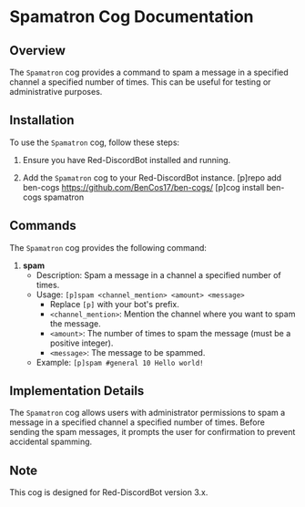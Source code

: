 # Spamatron Cog Documentation

## Overview

The `Spamatron` cog provides a command to spam a message in a specified channel a specified number of times. This can be useful for testing or administrative purposes.

## Installation

To use the `Spamatron` cog, follow these steps:

1. Ensure you have Red-DiscordBot installed and running.

2. Add the `Spamatron` cog to your Red-DiscordBot instance.
   [p]repo add ben-cogs https://github.com/BenCos17/ben-cogs/
    [p]cog install ben-cogs spamatron

## Commands

The `Spamatron` cog provides the following command:

1. **spam**
   - Description: Spam a message in a channel a specified number of times.
   - Usage: `[p]spam <channel_mention> <amount> <message>`
     - Replace `[p]` with your bot's prefix.
     - `<channel_mention>`: Mention the channel where you want to spam the message.
     - `<amount>`: The number of times to spam the message (must be a positive integer).
     - `<message>`: The message to be spammed.
   - Example: `[p]spam #general 10 Hello world!`

## Implementation Details

The `Spamatron` cog allows users with administrator permissions to spam a message in a specified channel a specified number of times. Before sending the spam messages, it prompts the user for confirmation to prevent accidental spamming.

## Note

This cog is designed for Red-DiscordBot version 3.x.
